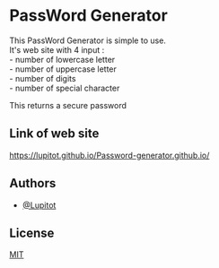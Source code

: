 # PassWord Generator

This PassWord Generator is simple to use. \
It's web site with 4 input : \
    -  number of lowercase letter \
    -  number of uppercase letter  \
    -  number of digits \
    -  number of special character

This returns a secure password

## Link of web site

https://lupitot.github.io/Password-generator.github.io/

## Authors

- [@Lupitot](https://github.com/Lupitot)



## License

[MIT](https://github.com/Lupitot/Password-generator.github.io/blob/main/LICENSE)


